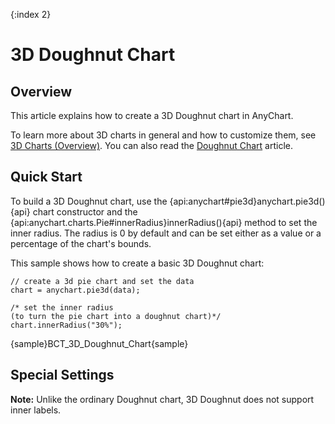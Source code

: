 {:index 2}
# 3D Doughnut Chart

## Overview

This article explains how to create a 3D Doughnut chart in AnyChart.

To learn more about 3D charts in general and how to customize them, see [3D Charts (Overview)](Overview). You can also read the [Doughnut Chart](../Doughnut_Chart) article.

## Quick Start

To build a 3D Doughnut chart, use the {api:anychart#pie3d}anychart.pie3d(){api} chart constructor and the {api:anychart.charts.Pie#innerRadius}innerRadius(){api} method to set the inner radius. The radius is 0 by default and can be set either as a value or a percentage of the chart's bounds.

This sample shows how to create a basic 3D Doughnut chart:

```
// create a 3d pie chart and set the data
chart = anychart.pie3d(data);

/* set the inner radius
(to turn the pie chart into a doughnut chart)*/
chart.innerRadius("30%");
```

{sample}BCT\_3D\_Doughnut\_Chart{sample}

## Special Settings

**Note:** Unlike the ordinary Doughnut chart, 3D Doughnut does not support inner labels.